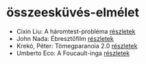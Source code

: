 # összeesküvés-elmélet

- Cixin Liu: A háromtest-probléma [részletek](_details/%7Bopf.creator%7D.md#id_1451)
- John Nada: Ébresztőfilm [részletek](_details/%7Bopf.creator%7D.md#id_1033)
- Krekó, Péter: Tömegparanoia 2.0 [részletek](_details/%7Bopf.creator%7D.md#id_1515)
- Umberto Eco: A Foucault-inga [részletek](_details/%7Bopf.creator%7D.md#id_1024)
